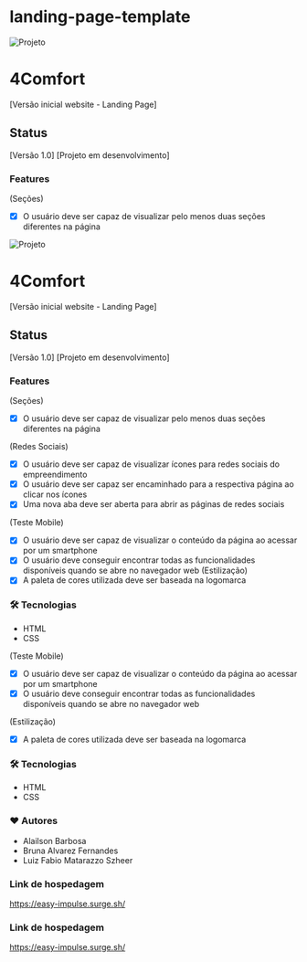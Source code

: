 # landing-page-template



![Projeto](https://www.notion.so/image/https%3A%2F%2Fs3-us-west-2.amazonaws.com%2Fsecure.notion-static.com%2Fdc164823-1071-4326-8515-d31433e44219%2F4comfort.png?table=block&id=64e44b7d-628c-4b7b-b2e3-e8a8af9d531c&spaceId=f97190af-c9c2-4592-9ae2-6311b6b728de&width=1000&userId=4d28f70e-b274-4a4b-ab2d-37c7ab1c7adc&cache=v2)
# 4Comfort
[Versão inicial website - Landing Page]
## Status
[Versão 1.0]
[Projeto em desenvolvimento]
### Features
(Seções)
- [x] O usuário deve ser capaz de visualizar pelo menos duas seções diferentes na página

![Projeto](https://www.notion.so/image/https%3A%2F%2Fs3-us-west-2.amazonaws.com%2Fsecure.notion-static.com%2Fdc164823-1071-4326-8515-d31433e44219%2F4comfort.png?table=block&id=64e44b7d-628c-4b7b-b2e3-e8a8af9d531c&spaceId=f97190af-c9c2-4592-9ae2-6311b6b728de&width=1000&userId=4d28f70e-b274-4a4b-ab2d-37c7ab1c7adc&cache=v2)

# 4Comfort
[Versão inicial website - Landing Page]

## Status
[Versão 1.0]
[Projeto em desenvolvimento]

### Features
(Seções)
- [x] O usuário deve ser capaz de visualizar pelo menos duas seções diferentes na página


(Redes Sociais)
- [x] O usuário deve ser capaz de visualizar ícones para redes sociais do empreendimento
- [x] O usuário deve ser capaz ser encaminhado para a respectiva página ao clicar nos ícones
- [x] Uma nova aba deve ser aberta para abrir as páginas de redes sociais

(Teste Mobile)
- [x] O usuário deve ser capaz de visualizar o conteúdo da página ao acessar por um smartphone
- [x] O usuário deve conseguir encontrar todas as funcionalidades disponíveis quando se abre no navegador web
(Estilização)
- [x]  A paleta de cores utilizada deve ser baseada na logomarca
### 🛠 Tecnologias
- HTML
- CSS


(Teste Mobile)
- [x] O usuário deve ser capaz de visualizar o conteúdo da página ao acessar por um smartphone
- [x] O usuário deve conseguir encontrar todas as funcionalidades disponíveis quando se abre no navegador web

(Estilização)
- [x]  A paleta de cores utilizada deve ser baseada na logomarca

### 🛠 Tecnologias
- HTML
- CSS


### ♥️ Autores
- Alailson Barbosa
- Bruna Alvarez Fernandes
- Luiz Fabio Matarazzo Szheer

### Link de hospedagem
https://easy-impulse.surge.sh/


### Link de hospedagem
https://easy-impulse.surge.sh/

